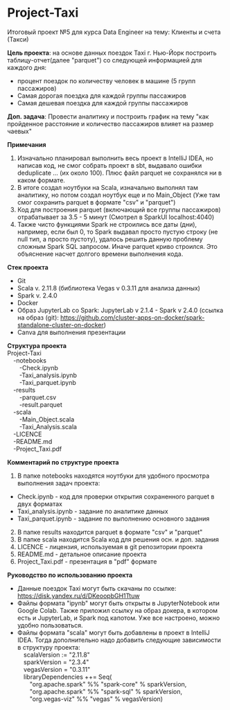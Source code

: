 # Project-Taxi
Итоговый проект №5 для курса Data Engineer на тему: Клиенты и счета (Такси)

**Цель проекта**: на основе данных поездок Taxi г. Нью-Йорк построить таблицу-отчет(далее "parquet") со следующей информацией для каждого дня:
 * процент поездок по количеству человек в машине (5 групп пассажиров)
 * Самая дорогая поездка для каждой группы пассажиров
 * Самая дешевая поездка для каждой группы пассажиров

**Доп. задача**: Провести аналитику и построить график на тему "как пройденное расстояние и количество пассажиров влияет на размер чаевых"

**Примечания**
1) Изначально планировал выполнить весь проект в IntelliJ IDEA, но написав код, не смог собрать проект в sbt, выдавало ошибки deduplicate ... (их около 100). Плюс файл parquet не сохранялся ни в каком формате.
2) В итоге создал ноутбуки на Scala, изначально выполнял там аналитику, но потом создал ноутбук еще и по Main_Object (Уже там смог сохранить parquet в формате "csv" и "parquet")
3) Код для построения parquet (включающий все группы пассажиров) отрабатывает за 3.5 - 5 минут (Смотрел в SparkUI localhost:4040)
4) Также чисто функциями Spark не строились все даты (дни), например, если был 0, то Spark выдавал просто пустую строку (не null тип, а просто пустоту), удалось решить данную проблему сложным Spark SQL запросом. Иначе parquet криво строился. Это объяснение насчет долгого времени выполнения кода.

**Стек проекта**
 * Git
 * Scala v. 2.11.8 (библиотека Vegas v 0.3.11 для анализа данных)
 * Spark v. 2.4.0
 * Docker
 * Образ JupyterLab со Spark: JupyterLab v 2.1.4 - Spark v 2.4.0 (ссылка на образ (git): https://github.com/cluster-apps-on-docker/spark-standalone-cluster-on-docker)
 * Canva для выполнения презентации

**Структура проекта** <br>
Project-Taxi<br>
&emsp;-notebooks <br>
&emsp;&emsp;-Check.ipynb <br>
&emsp;&emsp;-Taxi_analysis.ipynb <br>
&emsp;&emsp;-Taxi_parquet.ipynb <br>
&emsp;-results <br>
&emsp;&emsp;-parquet.csv <br>
&emsp;&emsp;-result.parquet <br>
&emsp;-scala <br>
&emsp;&emsp;-Main_Object.scala <br>
&emsp;&emsp;-Taxi_Analysis.scala <br>
&emsp;-LICENCE <br>
&emsp;-README.md <br>
&emsp;-Project_Taxi.pdf <br>

**Комментарий по структуре проекта**
1) В папке notebooks находятся ноутбуки для удобного просмотра выполнения задач проекта:
 * Check.ipynb - код для проверки открытия сохраненного parquet в двух форматах
 * Taxi_analysis.ipynb - задание по аналитике данных
 * Taxi_parquet.ipynb - задание по выполнению основного задания
2) В папке results находится parquet в формате "csv" и "parquet"
3) В папке scala находится Scala код для решения осн. и доп. задания
4) LICENCE - лицензия, используемая в git репозитории проекта
5) README.md - детальное описание проекта
6) Project_Taxi.pdf - презентация в "pdf" формате

**Руководство по использованию проекта**
 * Данные поездок Taxi могут быть скачаны по ссылке: https://disk.yandex.ru/d/DKeoopbGH1Ttuw
 * Файлы формата "ipynb" могут быть открыты в JupyterNotebook или Google Colab. Также приложил ссылку на образ докера, в котором есть и JupyterLab, и Spark под капотом. Уже все настроено, можно удобно пользоваться.
 * Файлы формата "scala" могут быть добавлены в проект в IntelliJ IDEA. Тогда дополнительно надо добавить следующие зависимости в структуру проекта: <br>
&emsp;scalaVersion := "2.11.8" <br>
&emsp;sparkVersion = "2.3.4" <br>
&emsp;vegasVersion = "0.3.11" <br>
&emsp;libraryDependencies ++= Seq( <br>
&emsp;&emsp;"org.apache.spark" %% "spark-core" % sparkVersion, <br>
&emsp;&emsp;"org.apache.spark" %% "spark-sql" % sparkVersion, <br>
&emsp;&emsp;"org.vegas-viz" %% "vegas" % vegasVersion)